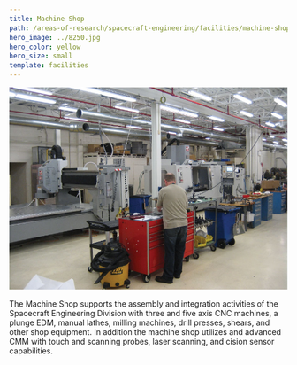 ```yaml
---
title: Machine Shop
path: /areas-of-research/spacecraft-engineering/facilities/machine-shop
hero_image: ../8250.jpg
hero_color: yellow
hero_size: small
template: facilities
---
```

![Machine Shop](machine_shop.jpg)

The Machine Shop supports the assembly and integration activities of the Spacecraft Engineering Division with three and five axis CNC machines, a plunge EDM, manual lathes, milling machines, drill presses, shears, and other shop equipment. In addition the machine shop utilizes and advanced CMM with touch and scanning probes, laser scanning, and cision sensor capabilities.